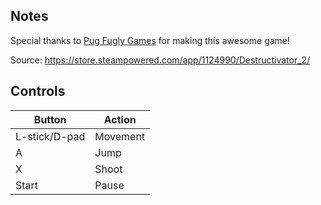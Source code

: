 ## Notes

Special thanks to [Pug Fugly Games](https://x.com/pugfuglygames) for making this awesome game!

Source: https://store.steampowered.com/app/1124990/Destructivator_2/

## Controls

| Button | Action |
|--|--| 
|L-stick/D-pad|Movement|
|A|Jump|
|X|Shoot|
|Start|Pause|


